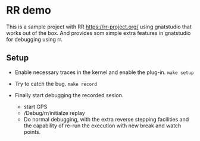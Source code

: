 # RR demo
This is a sample project with RR https://rr-project.org/ using gnatstudio that works out of the box. And provides som simple extra features in gnatstudio for debugging using rr.
## Setup
* Enable necessary traces in the kernel and enable the plug-in. `make setup`

* Try to catch the bug.  `make record`

* Finally start debugging the recorded sesion.
  * start GPS
  * <menue>/Debug/rr/initialze replay
  * Do normal debugging, with the extra reverse stepping facilities and the capability of re-run the execution with new break and watch points.

